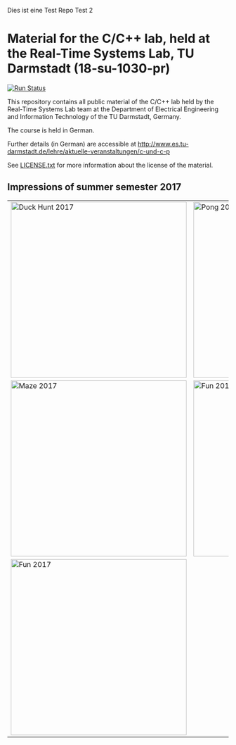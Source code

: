 Dies ist eine Test Repo
Test 2

# Material for the C/C++ lab, held at the Real-Time Systems Lab, TU Darmstadt (18-su-1030-pr) 

[![Run Status](https://api.shippable.com/projects/58eeab1b4dc5ce0700de5787/badge?branch=master)](https://app.shippable.com/github/Echtzeitsysteme/tud-cppp)

<!--
[![codebeat badge](https://codebeat.co/badges/20e99507-96cb-4b7f-accf-699e0e2c85e3)](https://codebeat.co/projects/github-com-echtzeitsysteme-tud-cppp-master)
-->

This repository contains all public material of the C/C++ lab held by the Real-Time Systems Lab team at the Department of Electrical Engineering and Information Technology of the TU Darmstadt, Germany.

The course is held in German.

Further details (in German) are accessible at http://www.es.tu-darmstadt.de/lehre/aktuelle-veranstaltungen/c-und-c-p

See [LICENSE.txt](LICENSE.txt) for more information about the license of the material.

## Impressions of summer semester 2017

<table border="0">
<tr>
<td><img alt="Duck Hunt 2017" src="https://github.com/Echtzeitsysteme/tud-cppp/raw/wiki/images/MCProject2017_DuckHunt_IMG_20170907_155214_206.jpg" width="400px"/></td>
<td><img alt="Pong 2017" src="https://github.com/Echtzeitsysteme/tud-cppp/raw/wiki/images/MCProject2017_Pong_IMG_20170907_155105_872.jpg"   width="400px"/></td>
</tr>
<tr>
<td><img alt="Maze 2017" src="https://github.com/Echtzeitsysteme/tud-cppp/raw/wiki/images/MCProject2017_Maze_IMG_20170907_152533.jpg"  width="400px"/></td>
<td><img alt="Fun 2017" src="https://github.com/Echtzeitsysteme/tud-cppp/raw/wiki/images/MCProject2017_Spass_IMG_20170907_154354_342.jpg" width="400px"/></td>
</tr>
<tr>
<td><img alt="Fun 2017" src="https://github.com/Echtzeitsysteme/tud-cppp/raw/wiki/images/rainbow.gif" width="400px"/></td>
</tr>
<table>
